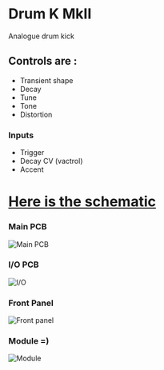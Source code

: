 # Drum K MkII
Analogue drum kick

## Controls are :

 - Transient shape
 - Decay
 - Tune
 - Tone
 - Distortion

### Inputs

 - Trigger
 - Decay CV (vactrol)
 - Accent


# [Here is the schematic](https://github.com/Pl0p/Modular_Synth/blob/main/...)

### Main PCB 
![Main PCB](https://github.com/Pl0p/Modular_Synth/blob/main/...)

### I/O PCB

![I/O](https://github.com/Pl0p/Modular_Synth/blob/main/...)


### Front Panel

![Front panel](https://github.com/Pl0p/Modular_Synth/blob/main/...)

### Module =)

![Module](https://github.com/Pl0p/Modular_Synth/blob/main/...)

